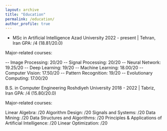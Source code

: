 ```yaml
---
layout: archive
title: "Education"
permalink: /education/
author_profile: true
---
```



- MSc in Artificial Intelligence
Azad University
2022 - present | Tehran, Iran
GPA: /4 (18.81/20.0)

Major-related courses:

-- Image Processing: 20/20
-- Signal Processing: 20/20
-- Neural Network: 19.25/20
-- Deep Learning: 19/20
-- Machine Learning: 18.00/20
-- Computer Vision: 17.50/20
-- Pattern Recognition: 19/20
-- Evolutionary Computing: 17.00/20


B.S. in Computer Engineering
Roshdiyeh University
2018 - 2022 | Tabriz, Iran
GPA: /4 (15.80/20.0)

Major-related courses:

Linear Algebra: /20
Algorithm Design: /20
Signals and Systems: /20
Data Mining: /20
Data Structures and Algorithms: /20
Principles & Applications of Artificial Intelligence: /20
Linear Optimization: /20

